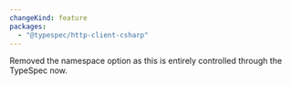 ```yaml
---
changeKind: feature
packages:
  - "@typespec/http-client-csharp"
---
```


Removed the namespace option as this is entirely controlled through the TypeSpec now.